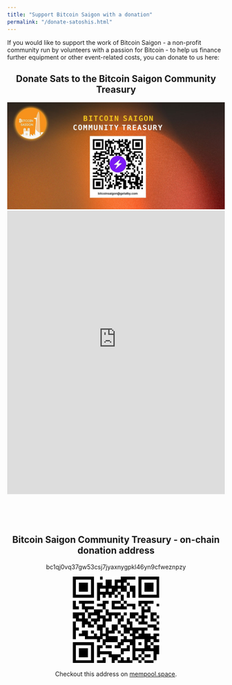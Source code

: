 ```yaml
---
title: "Support Bitcoin Saigon with a donation"
permalink: "/donate-satoshis.html"
---
```


<p>If you would like to support the work of Bitcoin Saigon - a non-profit
community run by volunteers with a passion for Bitcoin - to help us
finance further equipment or other event-related costs, you can donate
to us here:</p>

<h2 style="text-align: center; font-weight: bold">Donate Sats to the Bitcoin Saigon Community Treasury</h2>

<div style="text-align: center;">
<img width="auto" height="auto" src="../assets/images/bitcoin-saigon-community-treasury-qr.jpg" alt="Bitcoin Saigon Community Treasury" />
</div>

<div style="overflow: hidden; height: 720px;">
  <iframe id="albyTips" src="https://getalby.com/p/bitcoinsaigon" style="position: relative; top: -63px; border:none; width:100%; height: 720px;" scrolling="auto"></iframe>
</div>

<h2 style="text-align: center; font-weight: bold">Bitcoin Saigon Community Treasury - on-chain donation address</h2>

<div style="text-align: center;">
<p>bc1qj0vq37gw53csj7jyaxnygpkl46yn9cfweznpzy</p>
<p><img src="../assets/images/btc-on-chain-donation-qr.png" alt="bc1qj0vq37gw53csj7jyaxnygpkl46yn9cfweznpzy" /></p>
<p>Checkout this address on <a href="https://mempool.space/address/bc1qj0vq37gw53csj7jyaxnygpkl46yn9cfweznpzy">mempool.space</a>.</p>
</div>
